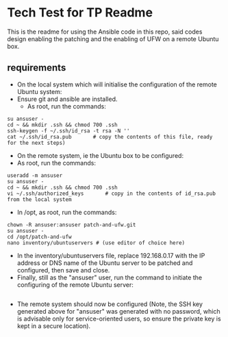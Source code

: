 Tech Test for TP Readme
=================

This is the readme for using the Ansible code in this repo, said codes design enabling the patching and the enabling of UFW on a remote Ubuntu box.

requirements
------------

* On the local system which will initialise the configuration of the remote Ubuntu system:
* Ensure git and ansible are installed.
    * As root, run the commands:

```useradd -m ansuser
su ansuser -
cd ~ && mkdir .ssh && chmod 700 .ssh
ssh-keygen -f ~/.ssh/id_rsa -t rsa -N ''
cat ~/.ssh/id_rsa.pub 		# copy the contents of this file, ready for the next steps)
```

* On the remote system, ie the Ubuntu box to be configured:
* As root, run the commands:

```apt-get install openssh-server && service sshd status
useradd -m ansuser
su ansuser -
cd ~ && mkdir .ssh && chmod 700 .ssh
vi ~/.ssh/authorized_keys		# copy in the contents of id_rsa.pub from the local system
```


* In /opt, as root, run the commands:

```git clone https://github.com/techtesttp/patch-and-ufw.git
chown -R ansuser:ansuser patch-and-ufw.git
su ansuser -
cd /opt/patch-and-ufw
nano inventory/ubuntuservers # (use editor of choice here)
```

* In the inventory/ubuntuservers file, replace 192.168.0.17 with the IP address or DNS name of the Ubuntu server to be patched and configured, then save and close.
* Finally, still as the "ansuser" user, run the command to initiate the configuring of the remote Ubuntu server:

```ansible-playbook plays/setup/base.yml -i inventory/ubuntuservers -l ubuntuservers
```

* The remote system should now be configured (Note, the SSH key generated above for "ansuser" was generated with no password, which is advisable only for service-oriented users, so ensure the private key is kept in a secure location).
